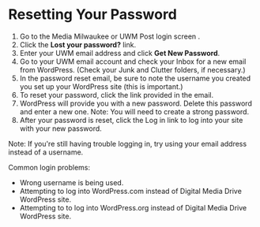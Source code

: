 # Resetting Your Password

1. Go to the Media Milwaukee or UWM Post login screen .
2. Click the **Lost your password?** link.
3. Enter your UWM email address and click **Get New Password**.
4. Go to your UWM email account and check your Inbox for a new email from WordPress. (Check your Junk and Clutter folders, if necessary.)
5. In the password reset email, be sure to note the username you created you set up your WordPress site (this is important.)
6. To reset your password, click the link provided in the email.
7. WordPress will provide you with a new password. Delete this password and enter a new one. Note: You will need to create a strong password.
8. After your password is reset, click the Log in link to log into your site with your new password.

Note: If you're still having trouble logging in, try using your email address instead of a username.

Common login problems:

* Wrong username is being used.
* Attempting to log into WordPress.com instead of Digital Media Drive WordPress site.
* Attempting to to log into WordPress.org instead of Digital Media Drive WordPress site.




